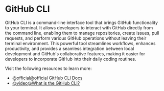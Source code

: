 # GitHub CLI

GitHub CLI is a command-line interface tool that brings GitHub functionality to your terminal. It allows developers to interact with GitHub directly from the command line, enabling them to manage repositories, create issues, pull requests, and perform various GitHub operations without leaving their terminal environment. This powerful tool streamlines workflows, enhances productivity, and provides a seamless integration between local development and GitHub's collaborative features, making it easier for developers to incorporate GitHub into their daily coding routines.

Visit the following resources to learn more:

- [@official@official GitHub CLI Docs](https://cli.github.com/)
- [@video@What is the GitHub CLI?](https://www.youtube.com/watch?v=uy_PEGgUF4U)

